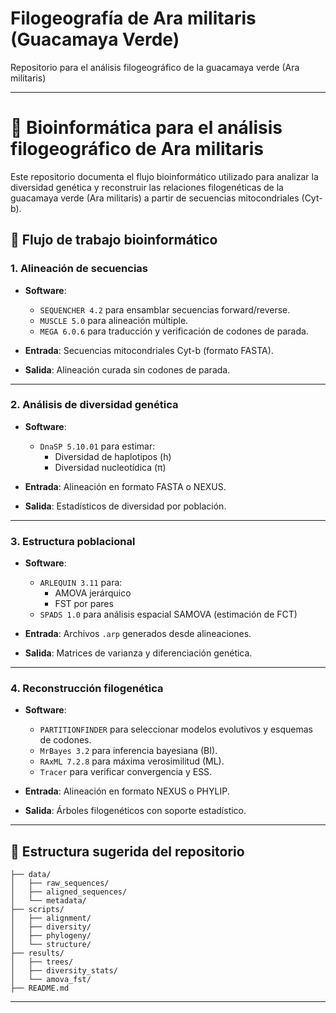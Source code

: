 # Filogeografía de Ara militaris (Guacamaya Verde)
Repositorio para el análisis filogeográfico de la guacamaya verde (Ara militaris)

---

# 🧬 Bioinformática para el análisis filogeográfico de Ara militaris

Este repositorio documenta el flujo bioinformático utilizado para analizar la diversidad genética y reconstruir las relaciones filogenéticas de la guacamaya verde (Ara militaris) a partir de secuencias mitocondriales (Cyt-b).

## 🧪 Flujo de trabajo bioinformático

### 1. Alineación de secuencias

- **Software**:  
  - `SEQUENCHER 4.2` para ensamblar secuencias forward/reverse.  
  - `MUSCLE 5.0` para alineación múltiple.  
  - `MEGA 6.0.6` para traducción y verificación de codones de parada.

- **Entrada**: Secuencias mitocondriales Cyt-b (formato FASTA).  
- **Salida**: Alineación curada sin codones de parada.

---

### 2. Análisis de diversidad genética

- **Software**:  
  - `DnaSP 5.10.01` para estimar:  
    - Diversidad de haplotipos (h)  
    - Diversidad nucleotídica (π)

- **Entrada**: Alineación en formato FASTA o NEXUS.  
- **Salida**: Estadísticos de diversidad por población.

---

### 3. Estructura poblacional

- **Software**:  
  - `ARLEQUIN 3.11` para:  
    - AMOVA jerárquico  
    - FST por pares  
  - `SPADS 1.0` para análisis espacial SAMOVA (estimación de FCT)

- **Entrada**: Archivos `.arp` generados desde alineaciones.  
- **Salida**: Matrices de varianza y diferenciación genética.

---

### 4. Reconstrucción filogenética

- **Software**:  
  - `PARTITIONFINDER` para seleccionar modelos evolutivos y esquemas de codones.  
  - `MrBayes 3.2` para inferencia bayesiana (BI).  
  - `RAxML 7.2.8` para máxima verosimilitud (ML).  
  - `Tracer` para verificar convergencia y ESS.

- **Entrada**: Alineación en formato NEXUS o PHYLIP.  
- **Salida**: Árboles filogenéticos con soporte estadístico.

---

## 📁 Estructura sugerida del repositorio

```
├── data/
│   ├── raw_sequences/
│   ├── aligned_sequences/
│   └── metadata/
├── scripts/
│   ├── alignment/
│   ├── diversity/
│   ├── phylogeny/
│   └── structure/
├── results/
│   ├── trees/
│   ├── diversity_stats/
│   └── amova_fst/
├── README.md
```

---


